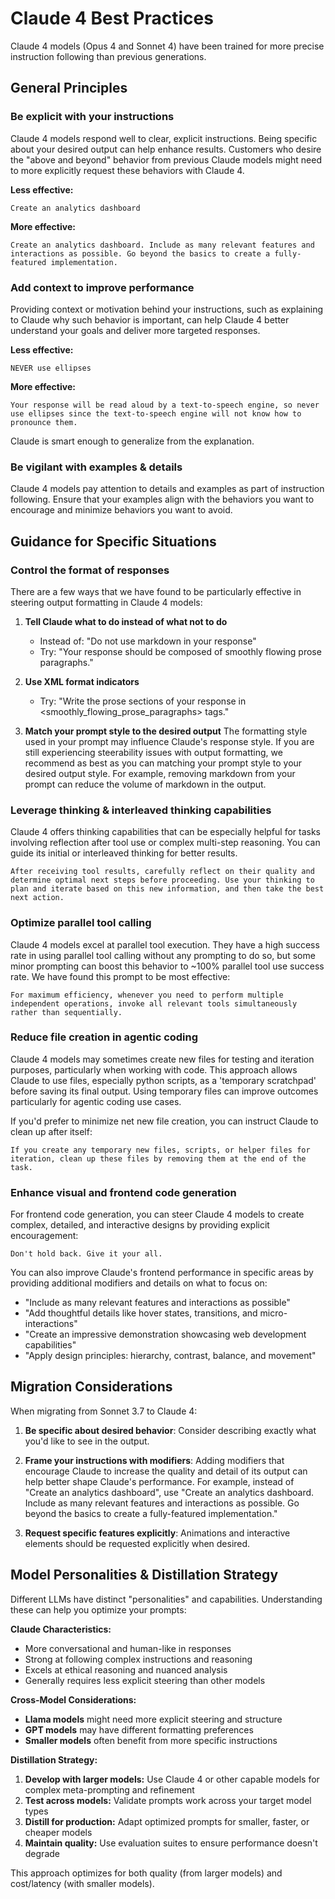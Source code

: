 # Claude 4 Best Practices

Claude 4 models (Opus 4 and Sonnet 4) have been trained for more precise instruction following than previous generations.

## General Principles

### Be explicit with your instructions

Claude 4 models respond well to clear, explicit instructions. Being specific about your desired output can help enhance results. Customers who desire the "above and beyond" behavior from previous Claude models might need to more explicitly request these behaviors with Claude 4.

**Less effective:**
```text
Create an analytics dashboard
```

**More effective:**
```text
Create an analytics dashboard. Include as many relevant features and interactions as possible. Go beyond the basics to create a fully-featured implementation.
```

### Add context to improve performance

Providing context or motivation behind your instructions, such as explaining to Claude why such behavior is important, can help Claude 4 better understand your goals and deliver more targeted responses.

**Less effective:**
```text
NEVER use ellipses
```

**More effective:**
```text
Your response will be read aloud by a text-to-speech engine, so never use ellipses since the text-to-speech engine will not know how to pronounce them.
```

Claude is smart enough to generalize from the explanation.

### Be vigilant with examples & details

Claude 4 models pay attention to details and examples as part of instruction following. Ensure that your examples align with the behaviors you want to encourage and minimize behaviors you want to avoid.

## Guidance for Specific Situations

### Control the format of responses

There are a few ways that we have found to be particularly effective in steering output formatting in Claude 4 models:

1. **Tell Claude what to do instead of what not to do**
   - Instead of: "Do not use markdown in your response"
   - Try: "Your response should be composed of smoothly flowing prose paragraphs."

2. **Use XML format indicators**
   - Try: "Write the prose sections of your response in <smoothly_flowing_prose_paragraphs> tags."

3. **Match your prompt style to the desired output**
   The formatting style used in your prompt may influence Claude's response style. If you are still experiencing steerability issues with output formatting, we recommend as best as you can matching your prompt style to your desired output style. For example, removing markdown from your prompt can reduce the volume of markdown in the output.

### Leverage thinking & interleaved thinking capabilities

Claude 4 offers thinking capabilities that can be especially helpful for tasks involving reflection after tool use or complex multi-step reasoning. You can guide its initial or interleaved thinking for better results.

```text
After receiving tool results, carefully reflect on their quality and determine optimal next steps before proceeding. Use your thinking to plan and iterate based on this new information, and then take the best next action.
```

### Optimize parallel tool calling

Claude 4 models excel at parallel tool execution. They have a high success rate in using parallel tool calling without any prompting to do so, but some minor prompting can boost this behavior to ~100% parallel tool use success rate. We have found this prompt to be most effective:

```text
For maximum efficiency, whenever you need to perform multiple independent operations, invoke all relevant tools simultaneously rather than sequentially.
```

### Reduce file creation in agentic coding

Claude 4 models may sometimes create new files for testing and iteration purposes, particularly when working with code. This approach allows Claude to use files, especially python scripts, as a 'temporary scratchpad' before saving its final output. Using temporary files can improve outcomes particularly for agentic coding use cases.

If you'd prefer to minimize net new file creation, you can instruct Claude to clean up after itself:

```text
If you create any temporary new files, scripts, or helper files for iteration, clean up these files by removing them at the end of the task.
```

### Enhance visual and frontend code generation

For frontend code generation, you can steer Claude 4 models to create complex, detailed, and interactive designs by providing explicit encouragement:

```text
Don't hold back. Give it your all.
```

You can also improve Claude's frontend performance in specific areas by providing additional modifiers and details on what to focus on:

- "Include as many relevant features and interactions as possible"
- "Add thoughtful details like hover states, transitions, and micro-interactions"
- "Create an impressive demonstration showcasing web development capabilities"
- "Apply design principles: hierarchy, contrast, balance, and movement"

## Migration Considerations

When migrating from Sonnet 3.7 to Claude 4:

1. **Be specific about desired behavior**: Consider describing exactly what you'd like to see in the output.

2. **Frame your instructions with modifiers**: Adding modifiers that encourage Claude to increase the quality and detail of its output can help better shape Claude's performance. For example, instead of "Create an analytics dashboard", use "Create an analytics dashboard. Include as many relevant features and interactions as possible. Go beyond the basics to create a fully-featured implementation."

3. **Request specific features explicitly**: Animations and interactive elements should be requested explicitly when desired.

## Model Personalities & Distillation Strategy

Different LLMs have distinct "personalities" and capabilities. Understanding these can help you optimize your prompts:

**Claude Characteristics:**
- More conversational and human-like in responses
- Strong at following complex instructions and reasoning
- Excels at ethical reasoning and nuanced analysis
- Generally requires less explicit steering than other models

**Cross-Model Considerations:**
- **Llama models** might need more explicit steering and structure
- **GPT models** may have different formatting preferences
- **Smaller models** often benefit from more specific instructions

**Distillation Strategy:**
1. **Develop with larger models:** Use Claude 4 or other capable models for complex meta-prompting and refinement
2. **Test across models:** Validate prompts work across your target model types
3. **Distill for production:** Adapt optimized prompts for smaller, faster, or cheaper models
4. **Maintain quality:** Use evaluation suites to ensure performance doesn't degrade

This approach optimizes for both quality (from larger models) and cost/latency (with smaller models).